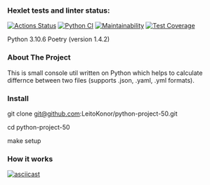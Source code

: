 ### Hexlet tests and linter status:
[![Actions Status](https://github.com/LeitoKonor/python-project-50/workflows/hexlet-check/badge.svg)](https://github.com/LeitoKonor/python-project-50/actions)
[![Python CI](https://github.com/LeitoKonor/python-project-50/actions/workflows/python.yml/badge.svg)](https://github.com/LeitoKonor/python-project-50/actions/workflows/python.yml)
[![Maintainability](https://api.codeclimate.com/v1/badges/97d2ecce938e393d97cf/maintainability)](https://codeclimate.com/github/LeitoKonor/python-project-50/maintainability)
[![Test Coverage](https://api.codeclimate.com/v1/badges/97d2ecce938e393d97cf/test_coverage)](https://codeclimate.com/github/LeitoKonor/python-project-50/test_coverage)

Python 3.10.6 Poetry (version 1.4.2)

### About The Project

This is small console util written on Python which helps to calculate differnce between two files (supports .json, .yaml, .yml formats).

### Install

git clone git@github.com:LeitoKonor/python-project-50.git

cd python-project-50

make setup

### How it works

[![asciicast](https://asciinema.org/a/ZdyAQGfqPuR30KV8wY0LKdwA8.svg)](https://asciinema.org/a/ZdyAQGfqPuR30KV8wY0LKdwA8)
